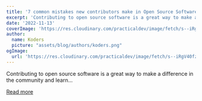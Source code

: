 ```yaml
---
title: '7 common mistakes new contributors make in Open Source Software'
excerpt: 'Contributing to open source software is a great way to make a difference in the community and learn...'
date: '2022-11-13'
coverImage: 'https://res.cloudinary.com/practicaldev/image/fetch/s--iRgV40fz--/c_imagga_scale,f_auto,fl_progressive,h_420,q_auto,w_1000/https://dev-to-uploads.s3.amazonaws.com/uploads/articles/sa5be1yq1jt29tduxdcm.jpg'
author:
  name: Koders
  picture: "assets/blog/authors/koders.png"
ogImage:
  url: 'https://res.cloudinary.com/practicaldev/image/fetch/s--iRgV40fz--/c_imagga_scale,f_auto,fl_progressive,h_420,q_auto,w_1000/https://dev-to-uploads.s3.amazonaws.com/uploads/articles/sa5be1yq1jt29tduxdcm.jpg'
---
```


Contributing to open source software is a great way to make a difference in the community and learn...

[Read more](https://dev.to/codergirl1991/7-common-mistakes-new-contributors-make-in-open-source-software-2noo)
